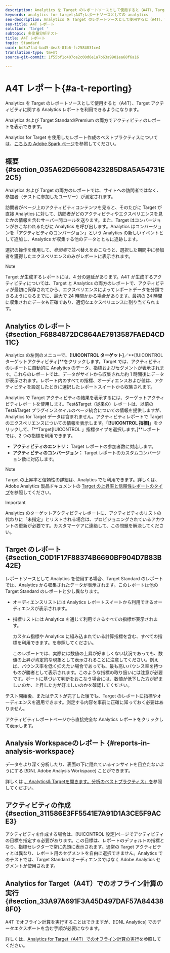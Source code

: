 ```yaml
---
description: Analytics を Target のレポートソースとして使用すると（A4T）、Target アクティビティに関する Analytics レポートを利用できるようになります。
keywords: analytics for target;A4T;レポートソースとしての analytics
seo-description: Analytics を Target のレポートソースとして使用すると（A4T）、Target アクティビティに関する Analytics レポートを利用できるようになります。
seo-title: A4T レポート
solution: 'Target '
subtopic: 多変量分析テスト
title: A4T レポート
topic: Standard
uuid: bd3a7fa4-ba45-4ea3-81b6-fc2584831ce4
translation-type: tm+mt
source-git-commit: 1f55bf1c407ce2c00d6e1a7b63a9901ea68f6a16

---
```



# A4T レポート{#a-t-reporting}

Analytics を Target のレポートソースとして使用すると（A4T）、Target アクティビティに関する Analytics レポートを利用できるようになります。

Analytics および Target Standard/Premium の両方でアクティビティのレポートを表示できます。

Analytics for Target を使用したレポート作成のベストプラクティスについては、[こちらの Adobe Spark ページ](https://spark.adobe.com/page/Lo3Spm4oBOvwF/)を参照してください。

## 概要 {#section_035A62D65608423285D8A5A54731E2C5}

Analytics および Target の両方のレポートでは、サイトへの訪問者ではなく、参加者（テストに参加したユーザー）が測定されます。

訪問者がページ上のアクティビティコンテンツを見ると、そのたびに Target が直接 Analytics に対して、訪問者がどのアクティビティやエクスペリエンスを見たかの情報を含むサーバー間コールを送ります。また、Target はコンバージョンがおこなわれるたびに Analytics を呼び出します。Analytics はコンバージョンを「アクティビティのコンバージョン」という Analytics の新しいイベントとして追加し、Analytics が収集する他のデータとともに追跡します。

選択の操作を使用して、*参加者*で並べ替えをおこなうと、選択した期間中に参加者を獲得したエクスペリエンスのみがレポートに表示されます。

>[!NOTE]
>
>Target が生成するレポートには、4 分の遅延があります。A4T が生成するアクティビティについては、Target と Analytics の両方のレポートで、アクティビティが最初に保存されてから、エクスペリエンスによってレポートデータを分類できるようになるまでに、最大で 24 時間かかる場合があります。最初の 24 時間に収集されたデータも正確であり、適切なエクスペリエンスに割り当てられます。

## Analytics のレポート {#section_F6884872DC864AE7913587FAED4CD11C}

Analytics の左側のメニューで、**[!UICONTROL ターゲット]**／**[!UICONTROL ターゲットアクティビティ]**をクリックします。Target では、アクティビティのレポートに自動的に Analytics のデータ、指標およびセグメントが表示されます。これらのレポートでは、データがサイトから収集された約 1 時間後にデータが表示されます。レポート内のすべての指標、オーディエンスおよび値は、アクティビティを設定したときに選択したレポートスイートから収集されます。

Analytics で Target アクティビティの結果を表示するには、ターゲットアクティビティレポートを使用します。Test&amp;Target（従来の）レポートは、以前の Test&amp;Target プラグインスタイルのページ統合についての情報を提供しますが、Analytics for Target データは含まれません。アクティビティレポートで Target のエクスペリエンスについての情報を表示します。「**[!UICONTROL 指標]**」をクリックして、「**Target[!UICONTROL 」指標タイプを選択します。]**レポートでは、2 つの指標を利用できます。

* **アクティビティのエントリ：** Target レポートの参加者数に対応します。
* **アクティビティのコンバージョン：** Target レポートのカスタムコンバージョン数に対応します。

>[!NOTE]
>
>Target の上昇率と信頼性の詳細は、Analytics でも利用できます。詳しくは、Adobe Analytics 製品ドキュメントの [Target の上昇率と信頼性レポートのタイプ](https://marketing.adobe.com/resources/help/en_US/reference/report_target_lift_confidence.html)を参照してください。

>[!IMPORTANT]
>
>Analytics のターゲットアクティビティレポートに、アクティビティのリストの代わりに「未指定」とリストされる場合は、プロビジョニングされているアカウントの更新が必要です。カスタマーケアに連絡して、この問題を解決してください。

## Target のレポート {#section_C0D1F17F88374B6690BF904D7B83B42E}

レポートソースとして Analytics を使用する場合、Target Standard のレポートでは、Analytics から収集されたデータが表示されます。このレポートは他の Target Standard のレポートと少し異なります。

* オーディエンスリストには Analytics レポートスイートから利用できるオーディエンスが表示されます。
* 指標リストには Analytics を通じて利用できるすべての指標が表示されます。

   カスタム指標や Analytics に組み込まれている計算指標を含む、すべての指標を利用できます。を参照してください。

   このレポートでは、実際には数値の上昇が好ましくない状況であっても、数値の上昇が肯定的な現象として表示されることに注意してください。例えば、バウンス率を低く抑えたい場合であっても、最も高いバウンス率を持つものが勝者として表示されます。このような指標の取り扱いには注意が必要です。ポートに基づいて判断をおこなう場合には、数値が低下した方が好ましいのか、上昇した方が好ましいのかを確認してください。

テスト開始後、またはテストが完了した後でも、Target のレポートに指標やオーディエンスを適用できます。測定する内容を事前に正確に知っておく必要はありません。

アクティビティレポートページから直接完全な Analytics レポートをクリックして表示します。

## Analysis Workspaceのレポート {#reports-in-analysis-workspace}

データをより深く分析したり、表面の下に隠れているインサイトを目立たないようにする [!DNL Adobe Analysis Workspace] ことができます。

詳しくは [、Analytics&amp; Targetを開きます。分析のベストプラクティス」を](https://spark.adobe.com/page/Lo3Spm4oBOvwF/)参照してください。

## アクティビティの作成 {#section_311586E3FF5541E7A91D1A3CE5F9ACE3}

アクティビティを作成する場合は、[!UICONTROL 設定]ページでアクティビティの目標を指定する必要があります。この目標は、レポートのデフォルトの指標となり、指標セレクターで常に先頭に表示されます。通常の Target アクティビティとは異なり、レポート用のセグメントを自由に選択できません。Analytics でのテストでは、Target Standard オーディエンスではなく Adobe Analytics セグメントが使用されます。

## Analytics for Target（A4T）でのオフライン計算の実行{#section_33A97A691F3A45D497DAF57A844388F0}

A4T でオフライン計算を実行することはできますが、[!DNL Analytics] でのデータエクスポートを含む手順が必要になります。

詳しくは、[Analytics for Target（A4T）でのオフライン計算の実行](../../c-reports/conversion-rate.md#concept_0D0002A1EBDF420E9C50E2A46F36629B)を参照してください。
